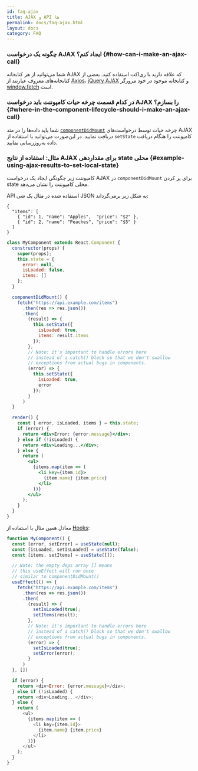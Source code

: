 ```yaml
---
id: faq-ajax
title: AJAX و API ها
permalink: docs/faq-ajax.html
layout: docs
category: FAQ
---
```


### چگونه یک درخواست AJAX ایجاد کنم؟ {#how-can-i-make-an-ajax-call}

شما می‌توانید از هر کتابخانه AJAX که علاقه دارید با ری‌اکت استفاده کنید. بعضی از کتابخانه‌های معروف عبارتند از [Axios](https://github.com/axios/axios)، [jQuery AJAX](https://api.jquery.com/jQuery.ajax/) و کتابخانه موجود در خود مرورگر [window.fetch](https://developer.mozilla.org/en-US/docs/Web/API/Fetch_API) است.

### در کدام قسمت چرخه حیات کامپوننت باید درخواست AJAX را بسازم؟ {#where-in-the-component-lifecycle-should-i-make-an-ajax-call}

شما باید داده‌ها را در متد [`componentDidMount`](/docs/react-component.html#mounting) چرخه حیات توسط درخواست‌های AJAX دریافت نمایید. در این‌صورت می‌توانید با استفاده از `setState` کامپوننت را هنگام دریافت داده به‌روزرسانی نمایید.

### مثال: استفاده از نتایج AJAX برای مقداردهی state محلی {#example-using-ajax-results-to-set-local-state}

کامپوننت زیر چگونگی ایجاد یک درخواست AJAX در `componentDidMount` برای پر کردن state محلی کامپوننت را نشان می‌دهد.

API استفاده شده در مثال یک شی JSON به شکل زیر برمی‌گرداند:

```
{
  "items": [
    { "id": 1, "name": "Apples",  "price": "$2" },
    { "id": 2, "name": "Peaches", "price": "$5" }
  ] 
}
```

```jsx
class MyComponent extends React.Component {
  constructor(props) {
    super(props);
    this.state = {
      error: null,
      isLoaded: false,
      items: []
    };
  }

  componentDidMount() {
    fetch("https://api.example.com/items")
      .then(res => res.json())
      .then(
        (result) => {
          this.setState({
            isLoaded: true,
            items: result.items
          });
        },
        // Note: it's important to handle errors here
        // instead of a catch() block so that we don't swallow
        // exceptions from actual bugs in components.
        (error) => {
          this.setState({
            isLoaded: true,
            error
          });
        }
      )
  }

  render() {
    const { error, isLoaded, items } = this.state;
    if (error) {
      return <div>Error: {error.message}</div>;
    } else if (!isLoaded) {
      return <div>Loading...</div>;
    } else {
      return (
        <ul>
          {items.map(item => (
            <li key={item.id}>
              {item.name} {item.price}
            </li>
          ))}
        </ul>
      );
    }
  }
}
```

معادل همین مثال با استفاده از [Hooks](https://reactjs.org/docs/hooks-intro.html): 

```js
function MyComponent() {
  const [error, setError] = useState(null);
  const [isLoaded, setIsLoaded] = useState(false);
  const [items, setItems] = useState([]);

  // Note: the empty deps array [] means
  // this useEffect will run once
  // similar to componentDidMount()
  useEffect(() => {
    fetch("https://api.example.com/items")
      .then(res => res.json())
      .then(
        (result) => {
          setIsLoaded(true);
          setItems(result);
        },
        // Note: it's important to handle errors here
        // instead of a catch() block so that we don't swallow
        // exceptions from actual bugs in components.
        (error) => {
          setIsLoaded(true);
          setError(error);
        }
      )
  }, [])

  if (error) {
    return <div>Error: {error.message}</div>;
  } else if (!isLoaded) {
    return <div>Loading...</div>;
  } else {
    return (
      <ul>
        {items.map(item => (
          <li key={item.id}>
            {item.name} {item.price}
          </li>
        ))}
      </ul>
    );
  }
}
```
